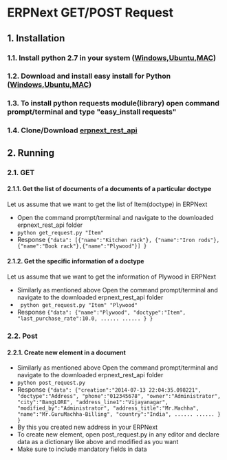 # ERPNext GET/POST Request

## 1. Installation
 
### 1.1. Install python 2.7 in your system  ([**Windows**](http://www.anthonydebarros.com/2011/10/15/setting-up-python-in-windows-7/),[**Ubuntu**](http://askubuntu.com/questions/101591/how-do-i-install-python-2-7-2-on-ubuntu),[**MAC**](http://docs.python-guide.org/en/latest/starting/install/osx/))
### 1.2. Download and install easy install for Python ([**Windows**](http://adesquared.wordpress.com/2013/07/07/setting-up-python-and-easy_install-on-windows-7/),[**Ubuntu**](http://askubuntu.com/questions/27519/can-i-use-easy-install),[**MAC**](http://myadventuresincoding.wordpress.com/2011/09/11/python-upgrading-python-with-easy_install-pip-and-virtualenv-on-a-mac/))
### 1.3. To install python requests module(library) open command prompt/terminal and type "easy_install requests"
### 1.4. Clone/Download [**erpnext_rest_api**](https://github.com/Squadro/erpnext_rest_api)

## 2. Running

### 2.1. GET
#### 2.1.1. Get the list of documents of a documents of a particular doctype
Let us assume that we want to get the list of Item(doctype) in ERPNext
* Open the command prompt/terminal and navigate to the downloaded erpnext_rest_api folder 
* `python get_request.py "Item"`
* Response 
  `{"data":
      [{"name":"Kitchen rack"},
      {"name":"Iron rods"},
      {"name":"Book rack"},{"name":"Plywood"}]
  }`


#### 2.1.2. Get the specific information of a doctype
Let us assume that we want to get the information of Plywood in ERPNext
* Similarly as mentioned above Open the command prompt/terminal and navigate to the downloaded erpnext_rest_api folder
* ` python get_request.py "Item" "Plywood"`
* Response
  `{"data":
      {"name":"Plywood",
        "doctype":"Item",
        "last_purchase_rate":10.0,
        ......
        ......
      }
  }`


### 2.2. Post
#### 2.2.1. Create new element in a document
* Similarly as mentioned above Open the command prompt/terminal and navigate to the downloaded erpnext_rest_api folder
* ` python post_request.py `
* Response 
  `{"data":
     {"creation":"2014-07-13 22:04:35.098221",
       "doctype":"Address",
       "phone":"012345678",
       "owner":"Administrator",
       "city":"BangLORE",
       "address_line1":"Vijayanagar",
       "modified_by":"Administrator",
       "address_title":"Mr.Machha",
       "name":"Mr.GuruMachha-Billing",
       "country":"India",
       ......
       ......
     }
   }`
* By this you created new address in your ERPNext
* To create new element, open post_request.py in any editor and declare data as a dictionary like above and modified as you want
* Make sure to include mandatory fields in data



